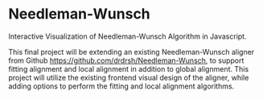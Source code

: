 # Needleman-Wunsch
Interactive Visualization of Needleman-Wunsch Algorithm in Javascript.

This final project will be extending an existing Needleman-Wunsch aligner from Github https://github.com/drdrsh/Needleman-Wunsch, to support fitting alignment and local alignment in addition to global alignment. This project will utilize the existing frontend visual design of the aligner, while adding options to perform the fitting and local alignment algorithms.
